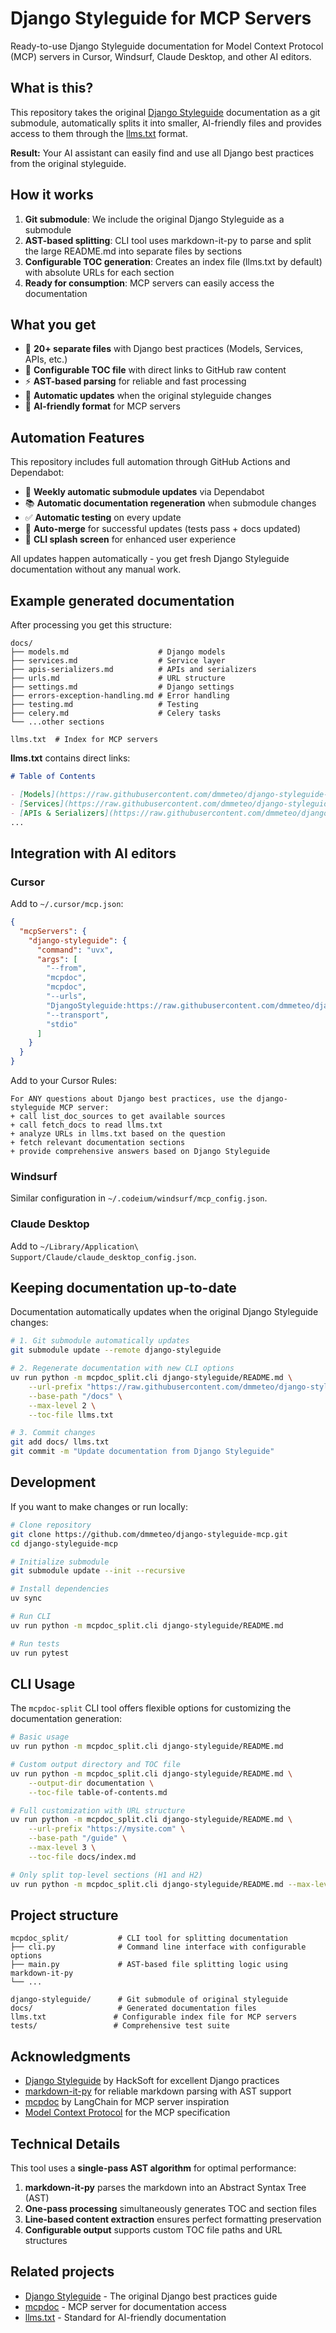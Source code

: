 # Django Styleguide for MCP Servers

Ready-to-use Django Styleguide documentation for Model Context Protocol (MCP) servers in Cursor, Windsurf, Claude Desktop, and other AI editors.

## What is this?

This repository takes the original [Django Styleguide](https://github.com/dmmeteo/Django-Styleguide) documentation as a git submodule, automatically splits it into smaller, AI-friendly files and provides access to them through the [llms.txt](https://llmstxt.org/) format.

**Result:** Your AI assistant can easily find and use all Django best practices from the original styleguide.

## How it works

1. **Git submodule**: We include the original Django Styleguide as a submodule
2. **AST-based splitting**: CLI tool uses markdown-it-py to parse and split the large README.md into separate files by sections  
3. **Configurable TOC generation**: Creates an index file (llms.txt by default) with absolute URLs for each section
4. **Ready for consumption**: MCP servers can easily access the documentation

## What you get

- 📄 **20+ separate files** with Django best practices (Models, Services, APIs, etc.)
- 🔗 **Configurable TOC file** with direct links to GitHub raw content
- ⚡ **AST-based parsing** for reliable and fast processing
- 🔄 **Automatic updates** when the original styleguide changes
- 🤖 **AI-friendly format** for MCP servers

## Automation Features

This repository includes full automation through GitHub Actions and Dependabot:

- 🔄 **Weekly automatic submodule updates** via Dependabot
- 📚 **Automatic documentation regeneration** when submodule changes  
- ✅ **Automatic testing** on every update
- 🚀 **Auto-merge** for successful updates (tests pass + docs updated)
- 🎨 **CLI splash screen** for enhanced user experience

All updates happen automatically - you get fresh Django Styleguide documentation without any manual work.

## Example generated documentation

After processing you get this structure:

```text
docs/
├── models.md                    # Django models
├── services.md                  # Service layer  
├── apis-serializers.md          # APIs and serializers
├── urls.md                      # URL structure
├── settings.md                  # Django settings
├── errors-exception-handling.md # Error handling
├── testing.md                   # Testing
├── celery.md                    # Celery tasks
└── ...other sections

llms.txt  # Index for MCP servers
```

**llms.txt** contains direct links:

```markdown
# Table of Contents

- [Models](https://raw.githubusercontent.com/dmmeteo/django-styleguide-mcp/main/docs/models.md)
- [Services](https://raw.githubusercontent.com/dmmeteo/django-styleguide-mcp/main/docs/services.md)
- [APIs & Serializers](https://raw.githubusercontent.com/dmmeteo/django-styleguide-mcp/main/docs/apis-serializers.md)
...
```

## Integration with AI editors

### Cursor

Add to `~/.cursor/mcp.json`:

```json
{
  "mcpServers": {
    "django-styleguide": {
      "command": "uvx",
      "args": [
        "--from",
        "mcpdoc",
        "mcpdoc",
        "--urls",
        "DjangoStyleguide:https://raw.githubusercontent.com/dmmeteo/django-styleguide-mcp/main/llms.txt",
        "--transport",
        "stdio"
      ]
    }
  }
}
```

Add to your Cursor Rules:

```text
For ANY questions about Django best practices, use the django-styleguide MCP server:
+ call list_doc_sources to get available sources
+ call fetch_docs to read llms.txt
+ analyze URLs in llms.txt based on the question  
+ fetch relevant documentation sections
+ provide comprehensive answers based on Django Styleguide
```

### Windsurf

Similar configuration in `~/.codeium/windsurf/mcp_config.json`.

### Claude Desktop

Add to `~/Library/Application\ Support/Claude/claude_desktop_config.json`.

## Keeping documentation up-to-date

Documentation automatically updates when the original Django Styleguide changes:

```bash
# 1. Git submodule automatically updates
git submodule update --remote django-styleguide

# 2. Regenerate documentation with new CLI options
uv run python -m mcpdoc_split.cli django-styleguide/README.md \
    --url-prefix "https://raw.githubusercontent.com/dmmeteo/django-styleguide-mcp/main" \
    --base-path "/docs" \
    --max-level 2 \
    --toc-file llms.txt

# 3. Commit changes
git add docs/ llms.txt
git commit -m "Update documentation from Django Styleguide"
```

## Development

If you want to make changes or run locally:

```bash
# Clone repository
git clone https://github.com/dmmeteo/django-styleguide-mcp.git
cd django-styleguide-mcp

# Initialize submodule
git submodule update --init --recursive

# Install dependencies
uv sync

# Run CLI
uv run python -m mcpdoc_split.cli django-styleguide/README.md

# Run tests  
uv run pytest
```

## CLI Usage

The `mcpdoc-split` CLI tool offers flexible options for customizing the documentation generation:

```bash
# Basic usage
uv run python -m mcpdoc_split.cli django-styleguide/README.md

# Custom output directory and TOC file
uv run python -m mcpdoc_split.cli django-styleguide/README.md \
    --output-dir documentation \
    --toc-file table-of-contents.md

# Full customization with URL structure
uv run python -m mcpdoc_split.cli django-styleguide/README.md \
    --url-prefix "https://mysite.com" \
    --base-path "/guide" \
    --max-level 3 \
    --toc-file docs/index.md

# Only split top-level sections (H1 and H2)
uv run python -m mcpdoc_split.cli django-styleguide/README.md --max-level 2
```

## Project structure

```text
mcpdoc_split/           # CLI tool for splitting documentation
├── cli.py              # Command line interface with configurable options
├── main.py             # AST-based file splitting logic using markdown-it-py
└── ...

django-styleguide/      # Git submodule of original styleguide
docs/                   # Generated documentation files  
llms.txt               # Configurable index file for MCP servers
tests/                 # Comprehensive test suite
```

## Acknowledgments

- [Django Styleguide](https://github.com/dmmeteo/Django-Styleguide) by HackSoft for excellent Django practices
- [markdown-it-py](https://github.com/executablebooks/markdown-it-py) for reliable markdown parsing with AST support
- [mcpdoc](https://github.com/langchain-ai/mcpdoc) by LangChain for MCP server inspiration
- [Model Context Protocol](https://github.com/modelcontextprotocol) for the MCP specification

## Technical Details

This tool uses a **single-pass AST algorithm** for optimal performance:

1. **markdown-it-py** parses the markdown into an Abstract Syntax Tree (AST)
2. **One-pass processing** simultaneously generates TOC and section files
3. **Line-based content extraction** ensures perfect formatting preservation
4. **Configurable output** supports custom TOC file paths and URL structures

## Related projects

- [Django Styleguide](https://github.com/dmmeteo/Django-Styleguide) - The original Django best practices guide
- [mcpdoc](https://github.com/langchain-ai/mcpdoc) - MCP server for documentation access
- [llms.txt](https://llmstxt.org/) - Standard for AI-friendly documentation
